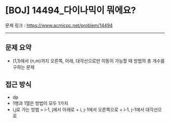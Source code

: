 # [BOJ] 14494_다이나믹이 뭐에요?

문제 링크 : https://www.acmicpc.net/problem/14494

---------------
## 문제 요약
  - (1,1)에서 (n,m)까지 오른쪽, 아래, 대각선으로만 이동이 가능할 때 방법의 총 개수를 구하는 문제

## 접근 방식
  - dp
  - 1행과 1열은 방법이 모두 1가지
  - i,j로 가는 방법 = i-1, j에서 아래로 + i, j-1에서 오른쪽으로 + i-1, j-1에서 대각선으로
